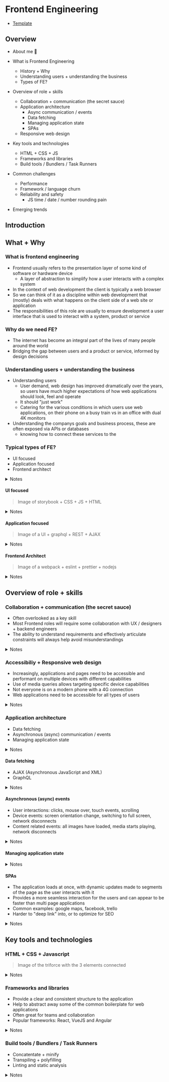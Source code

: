 # Frontend Engineering

- [Template](https://docs.google.com/presentation/d/124zFVyJXes8XuVViceHw4ZhS6eFCNt1RlBZ3V54viME/edit#slide=id.gb0764ef3d4_0_15)

## Overview

- About me 👋

- What is Frontend Engineering

  - History + Why
  - Understanding users + understanding the business
  - Types of FE?

- Overview of role + skills

  - Collaboration + communication (the secret sauce)
  - Application architecture
    - Async communication / events
    - Data fetching
    - Managing application state
    - SPAs
  - Responsive web design

- Key tools and technologies

  - HTML + CSS + JS
  - Frameworks and libraries
  - Build tools / Bundlers / Task Runners

- Common challenges

  - Performance
  - Framework / language churn
  - Reliability and safety
    - JS time / date / number rounding pain

- Emerging trends

## Introduction

## What + Why

### What is frontend engineering

- Frontend usually refers to the presentation layer of some kind of software or hardware device
  - A layer of abstraction to simplify how a user interacts with a complex system
- In the context of web development the client is typically a web browser
- So we can think of it as a discipline within web development that (mostly) deals with what happens on the client side of a web site or application
- The responsibilities of this role are usually to ensure development a user interface that is used to interact with a system, product or service

### Why do we need FE?

- The internet has become an integral part of the lives of many people around the world
- Bridging the gap between users and a product or service, informed
  by design decisions

### Understanding users + understanding the business

- Understanding users
  - User demand, web design has improved dramatically over the years, so users have much higher expectations of how web applications should look, feel and operate
  - It should "just work"
  - Catering for the various conditions in which users use web applications, on their phone on a busy train vs in an office with dual 4K monitors
- Understanding the companys goals and business process, these are often exposed via APIs or databases
  - knowing how to connect these services to the

### Typical types of FE?

- UI focused
- Application focused
- Frontend architect

<details>
<summary>Notes</summary>
In a typically medium to large development team, it is likely there will be frontend engineers that work across various different aspects.

Depending on the company / team size / stage of the product some roles will focus more one area over the others, but generally these are all the types of roles frontend engineers will typically be expected to be able to work across.

Across any of these types of roles, a solid understanding of HTML, CSS and Javascript is vital to be able to work effectively.

</details>

#### UI focused

> Image of storybook + CSS + JS + HTML

<details>
<summary>Notes</summary>
Some frontend engineer roles e are more focused on the user side, this might require tasks such as development of reuseable components like buttons, form fields and layouts that adhere to the branding and style guidelines for the company.

Often in these kind of scenarios, the engineers will work closely with UX researchers and designers to develop components. These components provide an important framework for other engineers to quickly prototype and build new interfaces, without having to worry if the interfaces they are building are consistent with other parts of the website or application.

Some other key responsibilities might include ensure adhereance to web accessibility guidelines, as well as making sure the code behind the components is semantic and well structured.

</details>

#### Application focused

> Image of a UI + graphql + REST + AJAX

<details>
<summary>Notes</summary
Other frontend engineers focus on the application layer, this usually entails building out user interfaces, connecting to backend APIs or other data sources, performing transformations or calculations on the frontend to prepare data for display and implementing features.

Often these engineers will make use of the common, or shared components that have been developed, composing them togethor on the screen to complete a specific feature, while also working closely with backend engineers to ensure the relevant API endpoints and data is available for the features to work correctly, this is closer to the kind of role I perform at gitlab.

</details>

#### Frontend Architect

> Image of a webpack + eslint + prettier + nodejs

<details>
<summary>Notes</summary>
While not a strictly separate role, there is often a need in any medium to large team to have frontend engineers focused on tooling and infrastructure to help other engineers efficiently and effectively build features or components.

This can often involve a wide range of tasks such as implementing linters to ensure the codebase largely adheres to common standards and automate some of this process, it can also involve building out templates or starters to easily allow new applications to be developed, polyfilling features that might not be supported in all browsers and it can also include configuring build systems to bundle, minify and split all the code to reduce the size of code that is shipped to the user.

While these tasks do not directly impact the user, they can help ensure the development team is able to ship features, consistently and efficiently.

</details>

## Overview of role + skills

### Collaboration + communication (the secret sauce)

- Often overlooked as a key skill
- Most Frontend roles will require some collaboration with UX / designers + backend engineers
- The ability to understand requirements and effectively articulate constraints will always help avoid misunderstandings

<details>
<summary>Notes</summary>
- Overarching goals
  - Ensures that users are able to complete goals with a product
  - Ensures that the product adheres to the companys vision, brand and design philosophies
- In a typical cross functional team (design + FE + BE)
  - Designers will develop prototypes for a user flow, detailing a process / service / product that has been designed based on the needs of a user
  - BE implement the business logic to execute the tasks (interacting with a databse, sending email notifications, retrieving the latest readings from the Hubble telescope)
  - FE are there to glue these things togethor on the screen, ensuring the end result is consistent, performs well and is robust enough to withstanding changing conditions (internet disconnects, server crashes and stops responding)
- To achieve these goals, FEs require knowledge of:
  - The goals of the user, what should this interface enable a user to achieve?
  - ~~Boundaries of their chosen tools, current architecture (if there is one), or the design system~~
  - Boundaries of the BE services and processes, what are the edge cases? How much data do we get? How often is the data refreshed
  - The existing application architecture (if there is one)
- This requires lots of communication and collaboration with other disciplines to ensure the end result works as expected, or the correct compromises can be made based on any constraints
</details>

### Accessibiliy + Responsive web design

- Increasingly, applications and pages need to be accessible and performant on multiple devices with different capabilities
- Use of media queries allows targeting specific device capabilities
- Not everyone is on a modern phone with a 4G connection
- Web applications need to be accessible for all types of users

<details>
<summary>Notes</summary>

In the past web pages were designed to be used on desktop or laptop computers, typically with a fairly generous screen size and access to a mouse and keyboard. With the explosion of mobile phones, tablets and wearables, websites and web applications need to function for a wide range of types of users. Additionally, there are better tools availble for users with different abilities particularly users with poor eyesight, or those that might struggle with more common input devices.

With this increase in the use of multiple devices, with different screen sizes, browsers orientations and capabilities, it has become ever more challenging to design and develop web applications and pages that are performant, functional and look good across all devices.

Progress has also been made in cross-browser compatability, with a lot of modern web browsers sharing the same rendering engines, while not always the case, for the most part this has made it easier to ensure developers have the confidence their content looks the same (or close enough) for different users.

It's also _safer_ to now assume the presence of javascript, this was not always the case previously and required lots of workarounds to ensure a webpage still functions, while diminshed now, this can still be a major limitation in some industries particuarly government and financial institutions.

</details>

### Application architecture

- Data fetching
- Asynchronous (async) communication / events
- Managing application state

<details>
<summary>Notes</summary>
One key area of concern for frontend engineers building an application of any considerable size, is ensuring a sound and extensible application structure.

The architecture of an application can have drastic effects on how maintainable it is, how easy it is to bring on new team mates into the project to contribute and also how well the application performs.

There are lots of areas related to frontend architecture, but managing application state, fetching data and handling asynchronous effects are all key aspects a frontend engineer at any stage needs to consider when building a web page or application.

There are a myriad of approaches to all of the above, with varying pros and cons, so its good to have a deep understanding of these key concepts.

</details>

#### Data fetching

- AJAX (Asynchronous JavaScript and XML)
- GraphQL

<details>
<summary>Notes</summary>
Fetching data from data sources is a key aspect of frontend engineering. Typically for performance and security, business logic, user data and any sensitive information will be contained in backends with specific APIs to expose the exact data that can be displayed, or to initiate actions on the backend. This can be a mixture of internal or also external 3rd party backends.

AJAX uses a combination of technologies to provide a consistent way to update user interfaces without requiring the full page to be reloaded. Early approaches made use directly of the XMLHttpRequest API which was useful for transferring data between a server without needing a full bwe page refresh, along with the XML format providing a description of any request data and query response, all sequenced by javascript. Modern approaches make use of the Fetch API and the JSON data format to achieve the same goals.

GraphQL is a newer approach to data fetching, while traditional APIs return data in a specific format, often requiring some transformation on the frontend to make it useful, GraphQL use a specific query language allowing clients to query for the exact data they require, in the format they require it provided the backend has a way to _resolve_ where the data should come from.

GraphQL provides a layer of abstraction that provides flexibility and additional control to frontend engineers, and helps to allow for changes to the backend and frontend to be made independently of each other.

</details>

#### Asynchronous (async) events

- User interactions: clicks, mouse over, touch events, scrolling
- Device events: screen orientation change, switching to full screen, network disconnects
- Content related events: all images have loaded, media starts playing, network disconnects

<details>
<summary>Notes</summary>
It's impossible to predict the exact sequence of interactions a user will have with a web applications, therefore its important that web applications can respond to events that could occur at any point in time.

The types of events that can occur depend on the device and the content available on the page, but could be roughly grouped into user interactions and passive events.

</details>

#### Managing application state

<details>
<summary>Notes</summary>
Managing application state for complex frontends has its own set of challenges, typically the state of a frontend refers to the configuration of UI elements currently visible on the screen, any data that has been loaded into memory and as well as actions to support the flow from one state to another.

There are many approaches to managing application state, often new approaches will result in a framework or library providing common patterns, for example the flux pattern as implemented by redux or vuex, which borrows ideas from functional programming, relying on a separations between actions and functions that mutate or change data.

</details>

#### SPAs

- The application loads at once, with dynamic updates made to segments of the page as the user interacts with it
- Provides a more seamless interaction for the users and can appear to be faster than multi page applications
- Common examples: google maps, facebook, trello
- Harder to "deep link" into, or to optimize for SEO

<details>
<summary>Notes</summary>
....

There are a few common approaches to SPAs

- Application root node: rendering a single HTML element that the entire application loads into
- Server side hydration:
- Finally another approach can be to make use of specific target HTML elements where we load smaller applications into, similar to the root node approach but can be useful in situations where a mixture of server and client side rendered content makes sense
</details>

## Key tools and technologies

### HTML + CSS + Javascript

> Image of the triforce with the 3 elements connected

<details>
<summary>Notes</summary>
No matter which specific framework, or tool frontend engineers choose, at the heart of it will be HTML, CSS and javascript.

HTML is the backbone of any webpage, providing a succinct and portable way to describe the structure of a webpage and mark the content for a web browser to display.

CSS provides a powerful way to specifiy how documents are presented, this can include the fonts used, the colors and visual layout of all the elements in the document. It can also be used for more complex presentation logic like animations.

Javascript is the final piece of the puzzle, adding interactivity to web pages, it provides the means to manipulate the HTML document or CSS styling, react to user interactions, initiate actions or requests to fetch additional data.

</details>

### Frameworks and libraries

- Provide a clear and consistent structure to the application
- Help to abstract away some of the common boilerplate for web applications
- Often great for teams and collaboration
- Popular frameworks: React, VueJS and Angular

<details>
<summary>Notes</summary>
There are many approaches to structuring and building frontend websites and applications, which has led to an explosion of frameworks and languages to abstract away some of the boilerplate and give frontend engineers more robust tools to build applications that perform well at scale and are relatively easy to maintain.

At the core, we are still manipulating HTML, CSS and javascript but the approaches and tradeoffs can differ dramatically.

The dominant frameworks at the moment would have to be React, VueJS and Angular. These frameworks have been popularized for building single page applications that perform and scale well. Not long ago jQuery, Backbone, KnockoutJS and Mootools were also popular frameworks, so its not uncommon to come across older products built in these frameworks.

</details>

### Build tools / Bundlers / Task Runners

- Concatentate + minify
- Transpiling + polyfilling
- Linting and static analysis

<details>
<summary>Notes</summary>
Splitting files is great for developers maintaining a project, but leads to multiple requests on the user end, slowing down the time to load a page

### Common challenges

- Performance
- Framework / language churn
- Reliability and safety

## Emerging trends

- PWAs
- JAMStack + SSG
- Compile to JS tools + Webassembly

## Useful resources

### Reading materials

- [A list apart - Responsive web design](https://alistapart.com/article/responsive-web-design/)
- [Mediaqueri.es - Examples of responsive web design](https://mediaqueri.es/)
- [TodoMVC - Todolist implementation in multiple frameworks](https://todomvc.com/)
- [PWAs introduction](https://developer.mozilla.org/en-US/docs/Web/Progressive_web_apps/Introduction)
- [SurviveJS - comparison of build tools](https://survivejs.com/webpack/appendices/comparison/)

### Exercise

- Work through this quick list of a11y tips, does the site meet all these requirements?
  - Full checklist available[a11yproject checklist](https://www.a11yproject.com/checklist)
- Pick a website you like, or choose from this list
  - If you have another device available spend some time interacting with the website or application through that (phone, tablet, different computer)
  - For firefox users - use [responsive design mode](https://www.youtube.com/watch?v=qGI27bpCZK4) to test
  - For chrome users - use the [device mode simulator](https://www.youtube.com/watch?v=x8ofsJiELQ0)

### Additional resources

- [MDN](https://developer.mozilla.org/en-US/)
- [Firefox responsive design mode](https://developer.mozilla.org/en-US/docs/Tools/Responsive_Design_Mode)
- [Chrome device simulator](https://developers.google.com/web/tools/chrome-devtools/device-mode)
- [syntax fm](https://syntax.fm/)
- [JS party](https://changelog.com/jsparty)
- https://soundcloud.com/thenewstackmakers/
- [The changelog](https://changelog.com/podcast)
